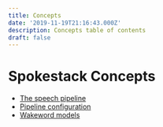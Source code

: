 ```yaml
---
title: Concepts
date: '2019-11-19T21:16:43.000Z'
description: Concepts table of contents
draft: false
---
```


# Spokestack Concepts

- [The speech pipeline](speech-pipeline)
- [Pipeline configuration](pipeline-configuration)
- [Wakeword models](wakeword-models)
